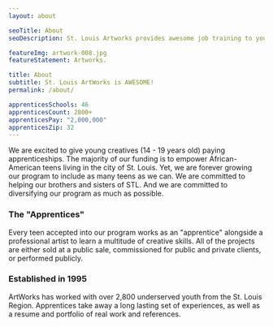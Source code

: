 ```yaml
---
layout: about

seoTitle: About
seoDescription: St. Louis Artworks provides awesome job training to young St. Louis creatives

featureImg: artwork-008.jpg
featureStatement: Artworks.

title: About
subtitle: St. Louis ArtWorks is AWESOME!
permalink: /about/

apprenticesSchools: 46
apprenticesCount: 2800+
apprenticesPay: "2,000,000"
apprenticesZip: 32
---
```


We are excited to give young creatives (14 - 19 years old) paying apprenticeships. The majority of our funding is to empower African-American teens living in the city of St. Louis. Yet, we are forever growing our program to include as many teens as we can. We are committed to helping our brothers and sisters of STL. And we are committed to diversifying our program as much as possible.

### The "Apprentices"
Every teen accepted into our program works as an "apprentice" alongside a professional artist to learn a multitude of creative skills. All of the projects are either sold at a public sale, commissioned for public and private clients, or performed publicly.

### Established in 1995  
ArtWorks has worked with over 2,800 underserved youth from the St. Louis Region. Apprentices take away a long lasting set of experiences, as well as a resume and portfolio of real work and references.
